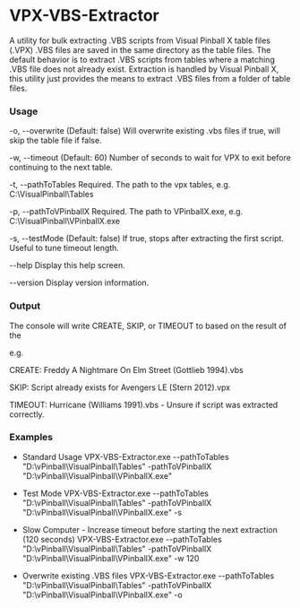 ﻿

# VPX-VBS-Extractor
A utility for bulk extracting .VBS scripts from Visual Pinball X table files (.VPX)
.VBS files are saved in the same directory as the table files. The default behavior is to extract .VBS scripts from tables where a matching .VBS file does not already exist. Extraction is handled by Visual Pinball X, this utility just provides the means to extract .VBS files from a folder of table files.

### Usage
-o, --overwrite          (Default: false) Will overwrite existing .vbs files if true, will skip the table file if
                           false.

  -w, --timeout            (Default: 60) Number of seconds to wait for VPX to exit before continuing to the next table.

  -t, --pathToTables       Required. The path to the vpx tables, e.g. C:\VisualPinball\Tables

  -p, --pathToVPinballX    Required. The path to VPinballX.exe, e.g. C:\VisualPinball\VPinballX.exe

  -s, --testMode           (Default: false) If true, stops after extracting the first script. Useful to tune timeout
                           length.

  --help                   Display this help screen.

  --version                Display version information.
  
### Output
The console will write CREATE, SKIP, or TIMEOUT to based on the result of the 

e.g.

CREATE: Freddy A Nightmare On Elm Street (Gottlieb 1994).vbs

SKIP: Script already exists for Avengers LE (Stern 2012).vpx

TIMEOUT: Hurricane (Williams 1991).vbs - Unsure if script was extracted correctly.

### Examples

 - Standard Usage
VPX-VBS-Extractor.exe --pathToTables "D:\vPinball\VisualPinball\Tables" -pathToVPinballX "D:\vPinball\VisualPinball\VPinballX.exe" 

 - Test Mode
 VPX-VBS-Extractor.exe --pathToTables "D:\vPinball\VisualPinball\Tables" -pathToVPinballX "D:\vPinball\VisualPinball\VPinballX.exe" -s
 
 - Slow Computer - Increase timeout before starting the next extraction (120 seconds)
 VPX-VBS-Extractor.exe --pathToTables "D:\vPinball\VisualPinball\Tables" -pathToVPinballX "D:\vPinball\VisualPinball\VPinballX.exe" -w 120
 
 - Overwrite existing .VBS files
  VPX-VBS-Extractor.exe --pathToTables "D:\vPinball\VisualPinball\Tables" -pathToVPinballX "D:\vPinball\VisualPinball\VPinballX.exe" -o
